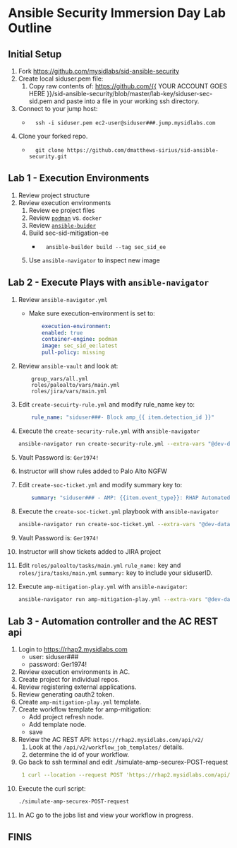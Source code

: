 # Ansible Security Immersion Day Lab Outline
## Initial Setup
1. Fork https://github.com/mysidlabs/sid-ansible-security
1. Create local siduser.pem file:
    1. Copy raw contents of: https://github.com/{{ YOUR ACCOUNT GOES HERE }}/sid-ansible-security/blob/master/lab-key/siduser-sec-sid.pem and paste into a file in your working ssh directory.
1. Connect to your jump host:
    *       ssh -i siduser.pem ec2-user@siduser###.jump.mysidlabs.com
1. Clone your forked repo.
    *       git clone https://github.com/dmatthews-sirius/sid-ansible-security.git

## Lab 1 - Execution Environments
1. Review project structure
1. Review execution environments
    1. Review ee project files
    1. Review [`podman`](https://https://podman.io/) vs. `docker`
    1. Review [`ansible-buider`](https://www.ansible.com/blog/introduction-to-ansible-builder)
    1. Build sec-sid-mitigation-ee
        *       ansible-builder build --tag sec_sid_ee
    1. Use `ansible-navigator` to inspect new image

## Lab 2 - Execute Plays with `ansible-navigator`
1. Review `ansible-navigator.yml`
    * Make sure execution-environment is set to:
        ```yaml
            execution-environment:
            enabled: true
            container-engine: podman
            image: sec_sid_ee:latest
            pull-policy: missing
        ```
1. Review `ansible-vault` and look at:
    ```
        group_vars/all.yml
        roles/paloalto/vars/main.yml
        roles/jira/vars/main.yml
    ```
1. Edit `create-secuirty-rule.yml` and modify rule_name key to:
    ```yaml
        rule_name: "siduser###- Block amp_{{ item.detection_id }}"
    ```
1. Execute the `create-security-rule.yml` with `ansible-navigator`
    ```bash
    ansible-navigator run create-security-rule.yml --extra-vars "@dev-data/amp_single_event.json" --ask-vault-pass
    ```
1. Vault Password is: `Ger1974!`
1. Instructor will show rules added to Palo Alto NGFW
1. Edit `create-soc-ticket.yml` and modify summary key to:
    ```yaml
        summary: "siduser### - AMP: {{item.event_type}}: RHAP Automated mitigation"
    ```
1. Execute the `create-soc-ticket.yml` playbook with `ansible-navigator`
    ```bash
    ansible-navigator run create-soc-ticket.yml --extra-vars "@dev-data/amp_single_event.json" --ask-vault-pass
    ```
1. Vault Password is: `Ger1974!`
1. Instructor will show tickets added to JIRA project
1. Edit `roles/paloalto/tasks/main.yml` `rule_name:` key and `roles/jira/tasks/main.yml` `summary:` key to include your siduserID.

1. Execute `amp-mitigation-play.yml` with `ansible-navigator`:
    ```bash
    ansible-navigator run amp-mitigation-play.yml --extra-vars "@dev-data/amp_single_event.json" --ask-vault-pass
    ```


## Lab 3 - Automation controller and the AC REST api
1. Login to https://rhap2.mysidlabs.com
    * user: siduser###
    * password: Ger1974!
1. Review execution environments in AC.
1. Create project for individual repos.
1. Review registering external applications.
1. Review generating oauth2 token.
1. Create `amp-mitigation-play.yml` template.
1. Create workflow template for amp-mitigation:
    * Add project refresh node.
    * Add template node.
    * save
1. Review the AC REST API: `https://rhap2.mysidlabs.com/api/v2/`
    1. Look at the `/api/v2/workflow_job_templates/` details.
    1. determine the id of your workflow.
1. Go back to ssh terminal and edit ./simulate-amp-securex-POST-request
    ```yaml
     1 curl --location --request POST 'https://rhap2.mysidlabs.com/api/v2/workflow_job_templates/{{ CHANGE TO YOUR WORKFLOW ID }}/launch/' \
    ```
1. Execute the curl script:
    ```bash
    ./simulate-amp-securex-POST-request
    ```
1. In AC go to the jobs list and view your workflow in progress.

## FINIS




